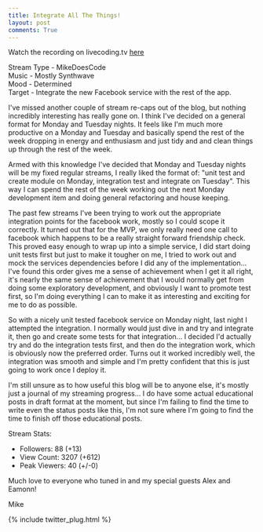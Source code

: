 ```yaml
---
title: Integrate All The Things!
layout: post
comments: True
---
```


Watch the recording on livecoding.tv [here](https://www.livecoding.tv/video/mikedoescode-moar-social-stuff-2/)  

Stream Type - MikeDoesCode   
Music - Mostly Synthwave   
Mood - Determined   
Target - Integrate the new Facebook service with the rest of the app.  

I've missed another couple of stream re-caps out of the blog, but nothing incredibly interesting has really gone on. I think I've decided on a general format for Monday and Tuesday nights. It feels like I'm much more productive on a Monday and Tuesday and basically spend the rest of the week dropping in energy and enthusiasm and just tidy and and clean things up through the rest of the week.

Armed with this knowledge I've decided that Monday and Tuesday nights will be my fixed regular streams, I really liked the format of: "unit test and create module on Monday, integration test and integrate on Tuesday". This way I can spend the rest of the week working out the next Monday development item and doing general refactoring and house keeping.

The past few streams I've been trying to work out the appropriate integration points for the facebook work, mostly so I could scope it correctly. It turned out that for the MVP, we only really need one call to facebook which happens to be a really straight forward friendship check. This proved easy enough to wrap up into a simple service, I did start doing unit tests first but just to make it tougher on me, I tried to work out and mock the services dependencies before I did any of the implementation... I've found this order gives me a sense of achievement when I get it all right, it's nearly the same sense of achievement that I would normally get from doing some exploratory development, and obviously I want to promote test first, so I'm doing everything I can to make it as interesting and exciting for me to do as possible.

So with a nicely unit tested facebook service on Monday night, last night I attempted the integration. I normally would just dive in and try and integrate it, then go and create some tests for that integration... I decided I'd actually try and do the integration tests first, and then do the integration work, which is obviously now the preferred order. Turns out it worked incredibly well, the integration was smooth and simple and I'm pretty confident that this is just going to work once I deploy it.

I'm still unsure as to how useful this blog will be to anyone else, it's mostly just a journal of my streaming progress... I do have some actual educational posts in draft format at the moment, but since I'm failing to find the time to write even the status posts like this, I'm not sure where I'm going to find the time to finish off those educational posts.


Stream Stats:  
 - Followers: 88 (+13)   
 - View Count: 3207 (+612)    
 - Peak Viewers: 40 (+/-0) 

Much love to everyone who tuned in and my special guests Alex and Eamonn!

Mike

{% include twitter_plug.html %}
